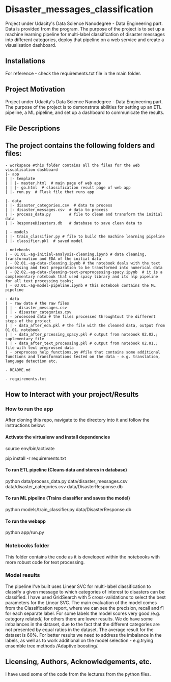 # Disaster_messages_classification
Project under Udacity's Data Science Nanodegree - Data Engineering part.
Data is provided from the program. The purpose of the project is to set up a machine learning pipeline for multi-label classification of disaster messages into different categories, deploy that pipeline on a web service and create a visualisation dashboard. 

## Installations 
For reference - check the requirements.txt file in the main folder. 

## Project Motivation
Project under Udacity's Data Science Nanodegree - Data Engineering part.
The purpose of the project is to demonstrate abilities for setting up an ETL pipeline, a ML pipeline, and set up a dashboard to communicate the results. 

## File Descriptions
The project contains the following folders and files: 
------------
```
- workspace #this folder contains all the files for the web visualisation dashboard
|- app
| |- template
| | |- master.html  # main page of web app
| | |- go.html  # classification result page of web app
| |- run.py  # Flask file that runs app

|- data
| |- disaster_categories.csv  # data to process 
| |- disaster_messages.csv  # data to process
| |- process_data.py        # file to clean and transform the initial data 
| |- ResponseDisasters.db   # database to save clean data to

| - models
| |- train_classifier.py # file to build the machine learning pipeline
| |- classifier.pkl  # saved model 

- notebooks 
| - 01.01.-ag-initial-analysis-cleaning.ipynb # data cleaning, transformation and EDA of the initial data
| - 02.01.-ag-data-cleaning.ipynb # the notebook deals with the text processing and text preparation to be transformed into numerical data
| - 02.02.-ag-data-cleaning-text-preprocessing-spacy.ipynb  # it is a complementary notebook that used spacy library and its nlp pipeline for all text processing tasks; 
| - 03.01.-ag-model-pipeline.ipynb # this notebook contains the ML pipeline
  
- data
| - raw data # the raw files
| | - disaster_messages.csv
| | - disaster_categories.csv
| - processed data # the files processed throughtout the different steps of the project
| | - data_after_eda.pkl # the file with the cleaned data, output from 01.01. notebook
| | - data_after_prcessing_spacy.pkl # output from notebook 02.02.; suplementary file
| | - data_after_text_processing.pkl # output from notebook 02.01.; file with text preprossed data
| - preprocess_help_functions.py #file that contains some additional functions and transformations tested on the data - e.g. translation, language detection etc.

- README.md

- requirements.txt 
```
## How to Interact with your project/Results

### How to run the app
After cloning this repo, navigate to the directory into it and follow the instructions below:

#### Activate the virtualenv and install dependencies
source env/bin/activate

pip install -r requirements.txt

#### To run ETL pipeline (Cleans data and stores in database)

python data/process_data.py data/disaster_messages.csv data/disaster_categories.csv data/DisasterResponse.db

#### To run ML pipeline (Trains classifier and saves the model)

python models/train_classifier.py data/DisasterResponse.db

#### To run the webapp

python app/run.py

### Notebooks folder
This folder contains the code as it is developed within the notebooks with more robust code for text processing. 

### Model results
The pipeline I've built uses Linear SVC for multi-label classification to classify a given message to which categories of interest to disasters can be classified. I have used GridSearch with 5 cross-validations to select the best parameters for the Linear SVC. The main evaluation of the model comes from the Classification report, where we can see the precision, recall and f1 for each separate label. For some labels the model scores very good /e.g. category 
related/, for others there are lower results. We do have some imbalances in the dataset, due to the fact that the different categories are not presented by equal ratios in the dataset. The average result for the dataset is 60%. For better results we need to address the imbalance in the labels, as well as to work additional on the model selection - e.g.trying ensemble tree methods /Adaptive boosting/. 

## Licensing, Authors, Acknowledgements, etc.
I have used some of the code from the lectures from the python files.
